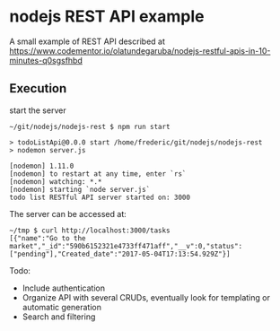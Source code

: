 # nodejs REST API example

A small example of REST API described at
https://www.codementor.io/olatundegaruba/nodejs-restful-apis-in-10-minutes-q0sgsfhbd

## Execution

start the server
```
~/git/nodejs/nodejs-rest $ npm run start

> todoListApi@0.0.0 start /home/frederic/git/nodejs/nodejs-rest
> nodemon server.js

[nodemon] 1.11.0
[nodemon] to restart at any time, enter `rs`
[nodemon] watching: *.*
[nodemon] starting `node server.js`
todo list RESTful API server started on: 3000

```
The server can be accessed at:

```
~/tmp $ curl http://localhost:3000/tasks
[{"name":"Go to the market","_id":"590b6152321e4733ff471aff","__v":0,"status":["pending"],"Created_date":"2017-05-04T17:13:54.929Z"}]
```

Todo:

* Include authentication
* Organize API with several CRUDs, eventually look for templating or automatic generation
* Search and filtering


